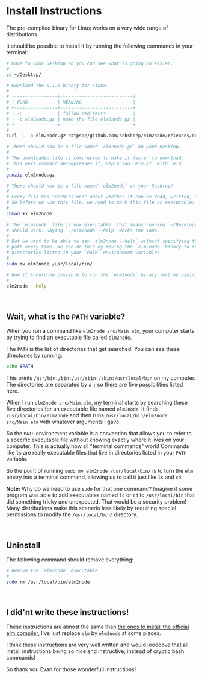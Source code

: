 # Install Instructions

The pre-compiled binary for Linux works on a very wide range of distributions.

It should be possible to install it by running the following commands in your terminal:

```bash
# Move to your Desktop so you can see what is going on easier.
#
cd ~/Desktop/

# Download the 0.1.0 binary for Linux.
#
# +----------------+---------------------------+
# | FLAG           | MEANING                   |
# +----------------+---------------------------+
# | -L             | follow redirects          |
# | -o elm2node.gz | name the file elm2node.gz |
# +----------------+---------------------------+
#
curl -L -o elm2node.gz https://github.com/sebsheep/elm2node/releases/download/0.1.0-alpha-2/elm2node.gz

# There should now be a file named `elm2node.gz` on your Desktop.
#
# The downloaded file is compressed to make it faster to download.
# This next command decompresses it, replacing `elm.gz` with `elm`.
#
gunzip elm2node.gz

# There should now be a file named `elm2node` on your Desktop!
#
# Every file has "permissions" about whether it can be read, written, or executed.
# So before we use this file, we need to mark this file as executable:
#
chmod +x elm2node

# The `elm2node` file is now executable. That means running `~/Desktop/elm2node --help`
# should work. Saying `./elm2node --help` works the same.
#
# But we want to be able to say `elm2node --help` without specifying the full file
# path every time. We can do this by moving the `elm2node` binary to one of the
# directories listed in your `PATH` environment variable:
#
sudo mv elm2node /usr/local/bin/

# Now it should be possible to run the `elm2node` binary just by saying its name!
#
elm2node --help
```

<br/>

## Wait, what is the `PATH` variable?

When you run a command like `elm2node src/Main.elm`, your computer starts by trying to find an executable file called `elm2node`.

The `PATH` is the list of directories that get searched. You can see these directories by running:

```bash
echo $PATH
```

This prints `/usr/bin:/bin:/usr/sbin:/sbin:/usr/local/bin` on my computer. The directories are separated by a `:` so there are five possibilities listed here.

When I run `elm2node src/Main.elm`, my terminal starts by searching these five directories for an executable file named `elm2node`. It finds `/usr/local/bin/elm2node` and then runs `/usr/local/bin/elm2node src/Main.elm` with whatever arguments I gave.

So the `PATH` environment variable is a convention that allows you to refer to a specific executable file without knowing exactly where it lives on your computer. This is actually how all "terminal commands" work! Commands like `ls` are really executable files that live in directories listed in your `PATH` variable.

So the point of running `sudo mv elm2node /usr/local/bin/` is to turn the `elm` binary into a terminal command, allowing us to call it just like `ls` and `cd`.

**Note:** Why do we need to use `sudo` for that one command? Imagine if some program was able to add executables named `ls` or `cd` to `/usr/local/bin` that did something tricky and unexpected. That would be a security problem! Many distributions make this scenario less likely by requiring special permissions to modify the `/usr/local/bin/` directory.


<br/>

## Uninstall

The following command should remove everything:

```bash
# Remove the `elm2node` executable.
#
sudo rm /usr/local/bin/elm2node
```

<br/>

## I did'nt write these instructions!

These instructions are almost the same than [the ones to install the official elm compiler](https://github.com/elm/compiler/blob/master/installers/linux/README.md),
I've just replace `elm` by `elm2node` at some places.

I think these instructions are very well written and would looooove that all install instructions
being so nice and instructive, instead of cryptic bash commands!

So thank you Evan for those wonderfull instructions!